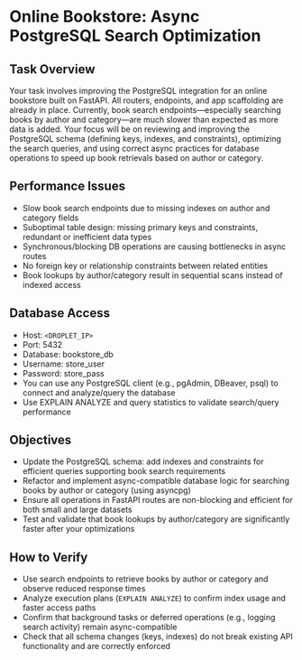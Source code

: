 # Online Bookstore: Async PostgreSQL Search Optimization

## Task Overview
Your task involves improving the PostgreSQL integration for an online bookstore built on FastAPI. All routers, endpoints, and app scaffolding are already in place. Currently, book search endpoints—especially searching books by author and category—are much slower than expected as more data is added. Your focus will be on reviewing and improving the PostgreSQL schema (defining keys, indexes, and constraints), optimizing the search queries, and using correct async practices for database operations to speed up book retrievals based on author or category.

## Performance Issues
- Slow book search endpoints due to missing indexes on author and category fields
- Suboptimal table design: missing primary keys and constraints, redundant or inefficient data types
- Synchronous/blocking DB operations are causing bottlenecks in async routes
- No foreign key or relationship constraints between related entities
- Book lookups by author/category result in sequential scans instead of indexed access

## Database Access
- Host: `<DROPLET_IP>`
- Port: 5432
- Database: bookstore_db
- Username: store_user
- Password: store_pass
- You can use any PostgreSQL client (e.g., pgAdmin, DBeaver, psql) to connect and analyze/query the database
- Use EXPLAIN ANALYZE and query statistics to validate search/query performance

## Objectives
- Update the PostgreSQL schema: add indexes and constraints for efficient queries supporting book search requirements
- Refactor and implement async-compatible database logic for searching books by author or category (using asyncpg)
- Ensure all operations in FastAPI routes are non-blocking and efficient for both small and large datasets
- Test and validate that book lookups by author/category are significantly faster after your optimizations

## How to Verify
- Use search endpoints to retrieve books by author or category and observe reduced response times
- Analyze execution plans (`EXPLAIN ANALYZE`) to confirm index usage and faster access paths
- Confirm that background tasks or deferred operations (e.g., logging search activity) remain async-compatible
- Check that all schema changes (keys, indexes) do not break existing API functionality and are correctly enforced
